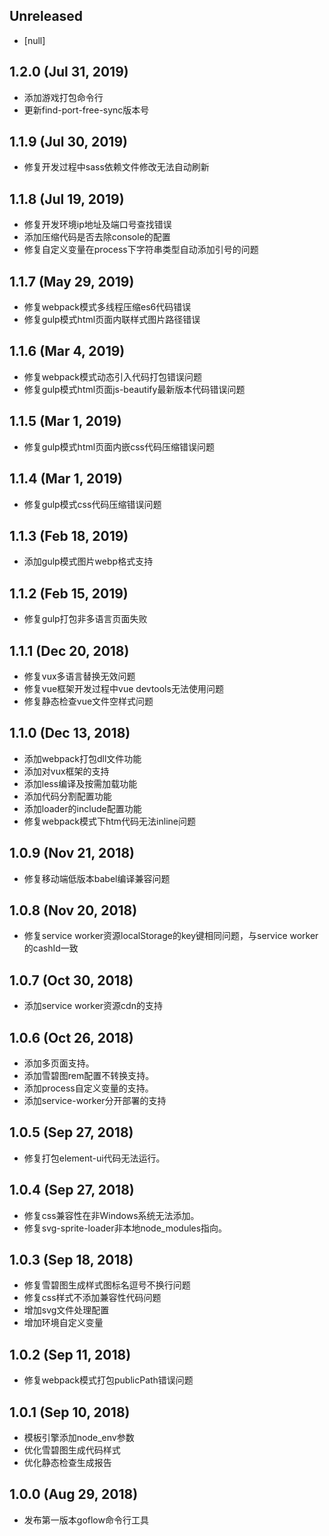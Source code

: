 ## Unreleased

* [null]

## 1.2.0 (Jul 31, 2019)

* 添加游戏打包命令行
* 更新find-port-free-sync版本号

## 1.1.9 (Jul 30, 2019)

* 修复开发过程中sass依赖文件修改无法自动刷新

## 1.1.8 (Jul 19, 2019)

* 修复开发环境ip地址及端口号查找错误
* 添加压缩代码是否去除console的配置
* 修复自定义变量在process下字符串类型自动添加引号的问题

## 1.1.7 (May 29, 2019)

* 修复webpack模式多线程压缩es6代码错误
* 修复gulp模式html页面内联样式图片路径错误

## 1.1.6 (Mar 4, 2019)

* 修复webpack模式动态引入代码打包错误问题
* 修复gulp模式html页面js-beautify最新版本代码错误问题

## 1.1.5 (Mar 1, 2019)

* 修复gulp模式html页面内嵌css代码压缩错误问题

## 1.1.4 (Mar 1, 2019)

* 修复gulp模式css代码压缩错误问题

## 1.1.3 (Feb 18, 2019)

* 添加gulp模式图片webp格式支持

## 1.1.2 (Feb 15, 2019)

* 修复gulp打包非多语言页面失败

## 1.1.1 (Dec 20, 2018)

* 修复vux多语言替换无效问题
* 修复vue框架开发过程中vue devtools无法使用问题
* 修复静态检查vue文件空样式问题

## 1.1.0 (Dec 13, 2018)

* 添加webpack打包dll文件功能
* 添加对vux框架的支持
* 添加less编译及按需加载功能
* 添加代码分割配置功能
* 添加loader的include配置功能
* 修复webpack模式下htm代码无法inline问题

## 1.0.9 (Nov 21, 2018)

* 修复移动端低版本babel编译兼容问题

## 1.0.8 (Nov 20, 2018)

* 修复service worker资源localStorage的key键相同问题，与service worker的cashId一致

## 1.0.7 (Oct 30, 2018)

* 添加service worker资源cdn的支持

## 1.0.6 (Oct 26, 2018)

* 添加多页面支持。
* 添加雪碧图rem配置不转换支持。
* 添加process自定义变量的支持。
* 添加service-worker分开部署的支持

## 1.0.5 (Sep 27, 2018)

* 修复打包element-ui代码无法运行。

## 1.0.4 (Sep 27, 2018)

* 修复css兼容性在非Windows系统无法添加。
* 修复svg-sprite-loader非本地node_modules指向。


## 1.0.3 (Sep 18, 2018)

* 修复雪碧图生成样式图标名逗号不换行问题
* 修复css样式不添加兼容性代码问题
* 增加svg文件处理配置
* 增加环境自定义变量

## 1.0.2 (Sep 11, 2018)

* 修复webpack模式打包publicPath错误问题

## 1.0.1 (Sep 10, 2018)

* 模板引擎添加node_env参数
* 优化雪碧图生成代码样式
* 优化静态检查生成报告

## 1.0.0 (Aug 29, 2018)

* 发布第一版本goflow命令行工具
